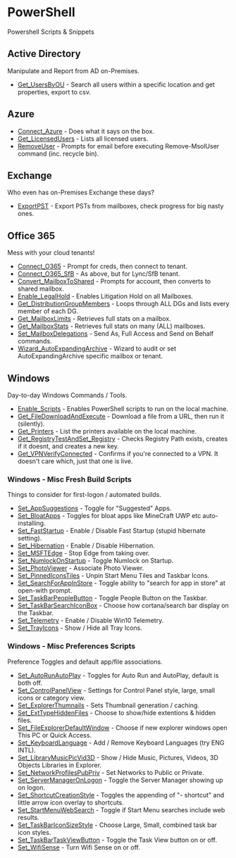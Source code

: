 # PowerShell
Powershell Scripts &amp; Snippets

## Active Directory

Manipulate and Report from AD on-Premises.

- [Get_UsersByOU](https://github.com/thatCraigW/PowerShell/blob/master/ActiveDirectory/Get_UsersByOU.ps1) - Search all users within a specific location and get properties, export to csv.

## Azure
- [Connect_Azure](https://github.com/thatCraigW/PowerShell/blob/master/Azure/Connect_Azure.ps1) - Does what it says on the box.
- [Get_LicensedUsers](https://github.com/thatCraigW/PowerShell/blob/master/Azure/Get_LicensedUsers.ps1) - Lists all licensed users.
- [RemoveUser](https://github.com/thatCraigW/PowerShell/blob/master/Azure/RemoveUser.ps1) - Prompts for email before executing Remove-MsolUser command (inc. recycle bin).

## Exchange

Who even has on-Premises Exchange these days?

- [ExportPST](https://github.com/thatCraigW/PowerShell/blob/master/Exchange/ExportPST.ps1) - Export PSTs from mailboxes, check progress for big nasty ones.

## Office 365

Mess with your cloud tenants!

- [Connect_O365](https://github.com/thatCraigW/PowerShell/blob/master/Office365/Connect_O365.ps1) - Prompt for creds, then connect to tenant.
- [Connect_O365_SfB](https://github.com/thatCraigW/PowerShell/blob/master/Office365/Connect_O365_SfB.ps1) - As above, but for Lync/SfB tenant.
- [Convert_MailboxToShared](https://github.com/thatCraigW/PowerShell/blob/master/Office365/Convert_MailboxToShared.ps1) - Prompts for account, then converts to shared mailbox.
- [Enable_LegalHold](https://github.com/thatCraigW/PowerShell/blob/master/Office365/Enable_LegalHold.ps1) - Enables Litigation Hold on all Mailboxes.
- [Get_DistributionGroupMembers](https://github.com/thatCraigW/PowerShell/blob/master/Office365/Get_DistributionGroupMembers.ps1) - Loops through ALL DGs and lists every member of each DG.
- [Get_MailboxLimits](https://github.com/thatCraigW/PowerShell/blob/master/Office365/Get_MailboxLimits.ps1) - Retrieves full stats on a mailbox.
- [Get_MailboxStats](https://github.com/thatCraigW/PowerShell/blob/master/Office365/Get_MailboxStats.ps1) - Retrieves full stats on many (ALL) mailboxes.
- [Set_MailboxDelegations](https://github.com/thatCraigW/PowerShell/blob/master/Office365/MailboxDelegations.ps1) - Send As, Full Access and Send on Behalf commands.
- [Wizard_AutoExpandingArchive](https://github.com/thatCraigW/PowerShell/blob/master/Office365/Wizard_AutoExpandingArchive.ps1) - Wizard to audit or set AutoExpandingArchive specific mailbox or tenant.

## Windows

Day-to-day Windows Commands / Tools.

- [Enable_Scripts](https://github.com/thatCraigW/PowerShell/blob/master/Windows/Enable_Scripts.ps1) - Enables PowerShell scripts to run on the local machine.
- [Get_FileDownloadAndExecute](https://github.com/thatCraigW/PowerShell/blob/master/Windows/Get_FileDownloadAndExecute.ps1) - Download a file from a URL, then run it (silently).
- [Get_Printers](https://github.com/thatCraigW/PowerShell/blob/master/Windows/Get_Printers.ps1) - List the printers available on the local machine.
- [Get_RegistryTestAndSet_Registry](https://github.com/thatCraigW/PowerShell/blob/master/Windows/Get_RegistryTestAndSet_Registry.ps1) - Checks Registry Path exists, creates if it doesnt, and creates a new key.
- [Get_VPNVerifyConnected](https://github.com/thatCraigW/PowerShell/blob/master/Windows/Get_VPNVerifyConnected.ps1) - Confirms if you're connected to a VPN. It doesn't care which, just that one is live.

### Windows - Misc Fresh Build Scripts

Things to consider for first-logon / automated builds.

- [Set_AppSuggestions](https://github.com/thatCraigW/PowerShell/blob/master/Windows/FreshBuild/Set_AppSuggestions.ps1) - Toggle for "Suggested" Apps.
- [Set_BloatApps](https://github.com/thatCraigW/PowerShell/blob/master/Windows/FreshBuild/Set_BloatApps.ps1) - Toggles for bloat apps like MineCraft UWP etc auto-installing.
- [Set_FastStartup](https://github.com/thatCraigW/PowerShell/blob/master/Windows/FreshBuild/Set_FastStartup.ps1) - Enable / Disable Fast Startup (stupid hibernate setting).
- [Set_Hibernation](https://github.com/thatCraigW/PowerShell/blob/master/Windows/FreshBuild/Set_Hibernation.ps1) - Enable / Disable Hibernation.
- [Set_MSFTEdge](https://github.com/thatCraigW/PowerShell/blob/master/Windows/FreshBuild/Set_MSFTEdge.ps1) - Stop Edge from taking over.
- [Set_NumlockOnStartup](https://github.com/thatCraigW/PowerShell/blob/master/Windows/FreshBuild/Set_NumlockOnStartup.ps1) - Toggle Numlock on Startup.
- [Set_PhotoViewer](https://github.com/thatCraigW/PowerShell/blob/master/Windows/FreshBuild/Set_PhotoViewer.ps1) - Associate Photo Viewer.
- [Set_PinnedIconsTiles](https://github.com/thatCraigW/PowerShell/blob/master/Windows/FreshBuild/Set_PinnedIconsTiles.ps1) - Unpin Start Menu Tiles and Taskbar Icons.
- [Set_SearchForAppInStore](https://github.com/thatCraigW/PowerShell/blob/master/Windows/FreshBuild/Set_SearchForAppInStore.ps1) - Toggle ability to "search for app in store" at open-with prompt.
- [Set_TaskBarPeopleButton](https://github.com/thatCraigW/PowerShell/blob/master/Windows/FreshBuild/Set_TaskBarPeopleButton.ps1) - Toggle People Button on the Taskbar.
- [Set_TaskBarSearchIconBox](https://github.com/thatCraigW/PowerShell/blob/master/Windows/FreshBuild/Set_TaskBarSearchIconBox.ps1) - Choose how cortana/search bar display on the Taskbar.
- [Set_Telemetry](https://github.com/thatCraigW/PowerShell/blob/master/Windows/FreshBuild/Set_Telemetry.ps1) - Enable / Disable Win10 Telemetry.
- [Set_TrayIcons](https://github.com/thatCraigW/PowerShell/blob/master/Windows/FreshBuild/Set_TrayIcons.ps1) - Show / Hide all Tray Icons.

### Windows - Misc Preferences Scripts

Preference Toggles and default app/file associations.

- [Set_AutoRunAutoPlay](https://github.com/thatCraigW/PowerShell/blob/master/Windows/Preferences/Set_AutoRunAutoPlay.ps1) - Toggles for Auto Run and AutoPlay, default is both off.
- [Set_ControlPanelView](https://github.com/thatCraigW/PowerShell/blob/master/Windows/Preferences/Set_ControlPanelView.ps1) - Settings for Control Panel style, large, small icons or category view.
- [Set_ExplorerThumnails](https://github.com/thatCraigW/PowerShell/blob/master/Windows/Preferences/Set_ExplorerThumnails.ps1) - Sets Thumbnail generation / caching.
- [Set_ExtTypeHiddenFiles](https://github.com/thatCraigW/PowerShell/blob/master/Windows/Preferences/Set_ExtTypeHiddenFiles.ps1) - Choose to show/hide extentions & hidden files.
- [Set_FileExplorerDefaultWindow](https://github.com/thatCraigW/PowerShell/blob/master/Windows/Preferences/Set_FileExplorerDefaultWindow.ps1) - Choose if new explorer windows open This PC or Quick Access.
- [Set_KeyboardLanguage](https://github.com/thatCraigW/PowerShell/blob/master/Windows/Preferences/Set_KeyboardLanguage.ps1) - Add / Remove Keyboard Languages (try ENG INTL).
- [Set_LibraryMusicPicVid3D](https://github.com/thatCraigW/PowerShell/blob/master/Windows/Preferences/Set_LibraryMusicPicVid3D.ps1) - Show / Hide Music, Pictures, Videos, 3D Objects Libraries in Explorer.
- [Set_NetworkProfilesPubPriv](https://github.com/thatCraigW/PowerShell/blob/master/Windows/Preferences/Set_NetworkProfilesPubPriv.ps1) - Set Networks to Public or Private.
- [Set_ServerManagerOnLogon](https://github.com/thatCraigW/PowerShell/blob/master/Windows/FreshBuild/Set_ServerManagerOnLogon.ps1) - Toggle the Server Manager showing up on logon.
- [Set_ShortcutCreationStyle](https://github.com/thatCraigW/PowerShell/blob/master/Windows/Preferences/Set_ShortcutCreationStyle.ps1) - Toggles the appending of "- shortcut" and little arrow icon overlay to shortcuts.
- [Set_StartMenuWebSearch](https://github.com/thatCraigW/PowerShell/blob/master/Windows/Preferences/Set_StartMenuWebSearch.ps1) - Toggle if Start Menu searches include web results.
- [Set_TaskBarIconSizeStyle](https://github.com/thatCraigW/PowerShell/blob/master/Windows/Preferences/Set_TaskBarIconSizeStyle.ps1) - Choose Large, Small, combined task bar icon styles.
- [Set_TaskBarTaskViewButton](https://github.com/thatCraigW/PowerShell/blob/master/Windows/Preferences/Set_TaskBarTaskViewButton.ps1) - Toggle the Task View button on or off.
- [Set_WifiSense](https://github.com/thatCraigW/PowerShell/blob/master/Windows/Preferences/Set_WifiSense.ps1) - Turn Wifi Sense on or off.